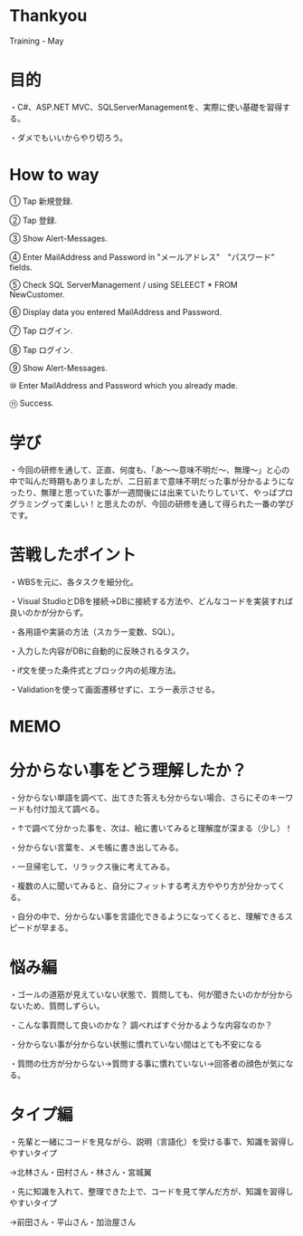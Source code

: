 # Thankyou
Training - May

# 目的
・C#、ASP.NET MVC、SQLServerManagementを、実際に使い基礎を習得する。

・ダメでもいいからやり切ろう。

# How to way
① Tap 新規登録.

② Tap 登録.

③ Show Alert-Messages.

④ Enter MailAddress and Password in "メールアドレス"　"パスワード" fields. 

⑤ Check SQL ServerManagement / using SELEECT * FROM NewCustomer.

⑥ Display data you entered MailAddress and Password.

⑦ Tap ログイン.

⑧ Tap ログイン.

⑨ Show Alert-Messages.

⑩ Enter MailAddress and Password which you already made.

⑪ Success.

# 学び

・今回の研修を通して、正直、何度も、「あ～～意味不明だ～、無理～」と心の中で叫んだ時期もありましたが、二日前まで意味不明だった事が分かるようになったり、無理と思っていた事が一週間後には出来ていたりしていて、やっぱプログラミングって楽しい！と思えたのが、今回の研修を通して得られた一番の学びです。

# 苦戦したポイント

・WBSを元に、各タスクを細分化。

・Visual StudioとDBを接続→DBに接続する方法や、どんなコードを実装すれば良いのかが分からず。

・各用語や実装の方法（スカラー変数、SQL）。

・入力した内容がDBに自動的に反映されるタスク。

・if文を使った条件式とブロック内の処理方法。

・Validationを使って画面遷移せずに、エラー表示させる。


# MEMO

# 分からない事をどう理解したか？

・分からない単語を調べて、出てきた答えも分からない場合、さらにそのキーワードも付け加えて調べる。

・↑で調べて分かった事を、次は、絵に書いてみると理解度が深まる（少し）！

・分からない言葉を、メモ帳に書き出してみる。

・一旦帰宅して、リラックス後に考えてみる。

・複数の人に聞いてみると、自分にフィットする考え方ややり方が分かってくる。

・自分の中で、分からない事を言語化できるようになってくると、理解できるスピードが早まる。

# 悩み編　

・ゴールの道筋が見えていない状態で、質問しても、何が聞きたいのかが分からないため、質問しずらい。

・こんな事質問して良いのかな？ 調べればすぐ分かるような内容なのか？

・分からない事が分からない状態に慣れていない間はとても不安になる

・質問の仕方が分からない→質問する事に慣れていない→回答者の顔色が気になる。

# タイプ編

・先輩と一緒にコードを見ながら、説明（言語化）を受ける事で、知識を習得しやすいタイプ

→北林さん・田村さん・林さん・宮城翼

・先に知識を入れて、整理できた上で、コードを見て学んだ方が、知識を習得しやすいタイプ

→前田さん・平山さん・加治屋さん
